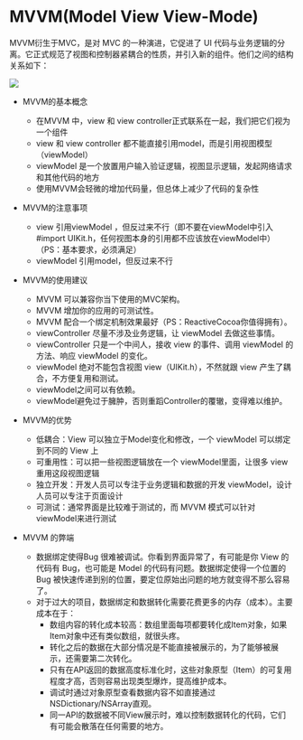 # MVVM(Model View View-Mode)

MVVM衍生于MVC，是对 MVC 的一种演进，它促进了 UI 代码与业务逻辑的分离。它正式规范了视图和控制器紧耦合的性质，并引入新的组件。他们之间的结构关系如下：

<img src="https://raw.githubusercontent.com/rannger/rannger.github.io/master/img/1874977-0fb12f6848ba6e78.png"/>

- MVVM的基本概念
    - 在MVVM 中，view 和 view controller正式联系在一起，我们把它们视为一个组件
    - view 和 view controller 都不能直接引用model，而是引用视图模型（viewModel）
    - viewModel 是一个放置用户输入验证逻辑，视图显示逻辑，发起网络请求和其他代码的地方
    - 使用MVVM会轻微的增加代码量，但总体上减少了代码的复杂性
- MVVM的注意事项
    - view 引用viewModel ，但反过来不行（即不要在viewModel中引入#import UIKit.h，任何视图本身的引用都不应该放在viewModel中）（PS：基本要求，必须满足）
    - viewModel 引用model，但反过来不行
- MVVM的使用建议 
    - MVVM 可以兼容你当下使用的MVC架构。
    - MVVM 增加你的应用的可测试性。
    - MVVM 配合一个绑定机制效果最好（PS：ReactiveCocoa你值得拥有）。
    - viewController 尽量不涉及业务逻辑，让 viewModel 去做这些事情。
    - viewController 只是一个中间人，接收 view 的事件、调用  viewModel 的方法、响应 viewModel 的变化。
    - viewModel 绝对不能包含视图 view（UIKit.h），不然就跟 view 产生了耦合，不方便复用和测试。
    - viewModel之间可以有依赖。
    - viewModel避免过于臃肿，否则重蹈Controller的覆辙，变得难以维护。
- MVVM的优势
    - 低耦合：View 可以独立于Model变化和修改，一个 viewModel 可以绑定到不同的 View 上
    - 可重用性：可以把一些视图逻辑放在一个 viewModel里面，让很多 view 重用这段视图逻辑
    - 独立开发：开发人员可以专注于业务逻辑和数据的开发 viewModel，设计人员可以专注于页面设计
    - 可测试：通常界面是比较难于测试的，而 MVVM 模式可以针对 viewModel来进行测试

- MVVM 的弊端
    - 数据绑定使得Bug 很难被调试。你看到界面异常了，有可能是你 View 的代码有 Bug，也可能是 Model 的代码有问题。数据绑定使得一个位置的 Bug 被快速传递到别的位置，要定位原始出问题的地方就变得不那么容易了。
    - 对于过大的项目，数据绑定和数据转化需要花费更多的内存（成本）。主要成本在于：
        - 数组内容的转化成本较高：数组里面每项都要转化成Item对象，如果Item对象中还有类似数组，就很头疼。
        - 转化之后的数据在大部分情况是不能直接被展示的，为了能够被展示，还需要第二次转化。
        - 只有在API返回的数据高度标准化时，这些对象原型（Item）的可复用程度才高，否则容易出现类型爆炸，提高维护成本。
        - 调试时通过对象原型查看数据内容不如直接通过NSDictionary/NSArray直观。
        - 同一API的数据被不同View展示时，难以控制数据转化的代码，它们有可能会散落在任何需要的地方。
